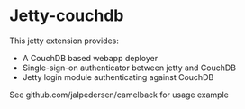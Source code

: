 Jetty-couchdb
=============

This jetty extension provides:

* A CouchDB based webapp deployer
* Single-sign-on authenticator between jetty and CouchDB
* Jetty login module authenticating against CouchDB


See github.com/jalpedersen/camelback for usage example

